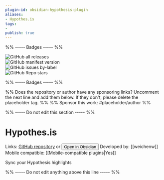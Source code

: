 ```yaml
---
plugin-id: obsidian-hypothesis-plugin
aliases:
- Hypothes.is
tags: 
- 
publish: true
---
```


%% ----- Badges ----- %%

![GitHub all releases](https://img.shields.io/github/downloads/weichenw/obsidian-hypothesis-plugin/total?color=573E7A&logo=github&style=for-the-badge)   
![GitHub manifest version](https://img.shields.io/github/manifest-json/v/weichenw/obsidian-hypothesis-plugin?color=573E7A&logo=github&style=for-the-badge)   
![GitHub issues by-label](https://img.shields.io/github/issues/weichenw/obsidian-hypothesis-plugin/help%20wanted?color=573E7A&logo=github&style=for-the-badge)   
![GitHub Repo stars](https://img.shields.io/github/stars/weichenw/obsidian-hypothesis-plugin?color=573E7A&logo=github&style=for-the-badge)

%% ----- Badges ----- %%

%% Does the repository or author have any sponsoring links? Uncomment the next line and add them below. If they don't, please delete the placeholder tag. %%
%% Sponsor this work: #placeholder/author %%

%% ----- Do not edit this section ----- %%

# Hypothes.is

Links: [GitHub repository](https://github.com/weichenw/obsidian-hypothesis-plugin) or [<button id=HH>Open in Obsidian</button>](obsidian://goto-plugin?id=obsidian-hypothesis-plugin)
Developed by: [[weichenw]]
Mobile compatible: [[Mobile-compatible plugins|Yes]]

Sync your Hypothesis highlights

%% ----- Do not edit anything above this line ----- %% 
